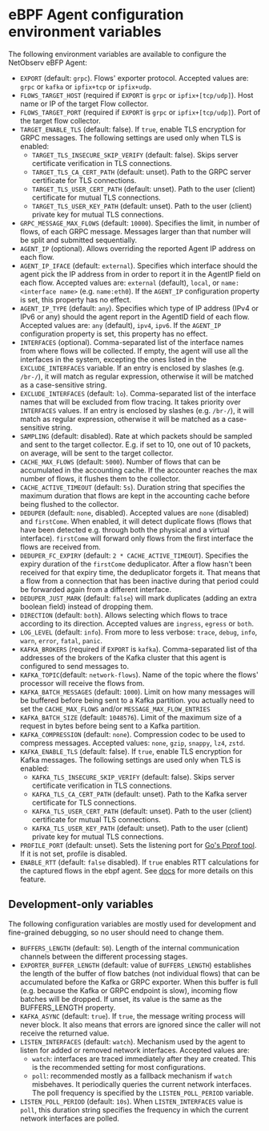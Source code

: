 # eBPF Agent configuration environment variables

The following environment variables are available to configure the NetObserv eBFP Agent:

* `EXPORT` (default: `grpc`). Flows' exporter protocol. Accepted values are: `grpc` or `kafka` or `ipfix+tcp` or `ipfix+udp`.
* `FLOWS_TARGET_HOST` (required if `EXPORT` is `grpc` or `ipfix+[tcp/udp]`). Host name or IP of the target Flow collector.
* `FLOWS_TARGET_PORT` (required if `EXPORT` is `grpc` or `ipfix+[tcp/udp]`). Port of the target flow collector.
* `TARGET_ENABLE_TLS` (default: false). If `true`, enable TLS encryption for GRPC messages. The following settings are used only when TLS is enabled:
  * `TARGET_TLS_INSECURE_SKIP_VERIFY` (default: false). Skips server certificate verification in TLS connections.
  * `TARGET_TLS_CA_CERT_PATH` (default: unset). Path to the GRPC server certificate for TLS connections.
  * `TARGET_TLS_USER_CERT_PATH` (default: unset). Path to the user (client) certificate for mutual TLS connections.
  * `TARGET_TLS_USER_KEY_PATH` (default: unset). Path to the user (client) private key for mutual TLS connections.
* `GRPC_MESSAGE_MAX_FLOWS` (default: `10000`). Specifies the limit, in number of flows, of each GRPC
  message. Messages larger than that number will be split and submitted sequentially.
* `AGENT_IP` (optional). Allows overriding the reported Agent IP address on each flow.
* `AGENT_IP_IFACE` (default: `external`). Specifies which interface should the agent pick the IP
  address from in order to report it in the AgentIP field on each flow. Accepted values are:
  `external` (default), `local`, or `name:<interface name>` (e.g. `name:eth0`). If the `AGENT_IP`
  configuration property is set, this property has no effect.
* `AGENT_IP_TYPE` (default: `any`). Specifies which type of IP address (IPv4 or IPv6 or any) should
  the agent report in the AgentID field of each flow. Accepted values are: `any` (default), `ipv4`,
  `ipv6`. If the `AGENT_IP` configuration property is set, this property has no effect.
* `INTERFACES` (optional). Comma-separated list of the interface names from where flows will be collected. If 
  empty, the agent will use all the interfaces in the system, excepting the ones listed in
  the `EXCLUDE_INTERFACES` variable.
  If an entry is enclosed by slashes (e.g. `/br-/`), it will match as regular expression,
  otherwise it will be matched as a case-sensitive string.
* `EXCLUDE_INTERFACES` (default: `lo`). Comma-separated list of the interface names that will be
  excluded from flow tracing. It takes priority over `INTERFACES` values.
  If an entry is enclosed by slashes (e.g. `/br-/`), it will match as regular expression,
  otherwise it will be matched as a case-sensitive string.
* `SAMPLING` (default: disabled). Rate at which packets should be sampled and sent to the target
  collector. E.g. if set to 10, one out of 10 packets, on average, will be sent to the target
  collector.
* `CACHE_MAX_FLOWS` (default: `5000`). Number of flows that can be accumulated in the accounting
  cache. If the accounter reaches the max number of flows, it flushes them to the collector.
* `CACHE_ACTIVE_TIMEOUT` (default: `5s`). Duration string that specifies the maximum duration
  that flows are kept in the accounting cache before being flushed to the collector.
* `DEDUPER` (default: `none`, disabled). Accepted values are `none` (disabled) and `firstCome`.
  When enabled, it will detect duplicate flows (flows that have been detected e.g. through
  both the physical and a virtual interface).
  `firstCome` will forward only flows from the first interface the flows are received from.
* `DEDUPER_FC_EXPIRY` (default: `2 * CACHE_ACTIVE_TIMEOUT`). Specifies the expiry duration of the `firstCome`
  deduplicator. After a flow hasn't been received for that expiry time, the deduplicator forgets it.
  That means that a flow from a connection that has been inactive during that period could be
  forwarded again from a different interface.
* `DEDUPER_JUST_MARK` (default: `false`) will mark duplicates (adding an extra boolean field)
  instead of dropping them.
* `DIRECTION` (default: `both`). Allows selecting which flows to trace according to its direction.
  Accepted values are `ingress`, `egress` or `both`.
* `LOG_LEVEL` (default: `info`). From more to less verbose: `trace`, `debug`, `info`, `warn`,
  `error`, `fatal`, `panic`.
* `KAFKA_BROKERS` (required if `EXPORT` is `kafka`). Comma-separated list of tha addresses of the
  brokers of the Kafka cluster that this agent is configured to send messages to.
* `KAFKA_TOPIC`(default: `network-flows`). Name of the topic where the flows' processor will receive
  the flows from.
* `KAFKA_BATCH_MESSAGES` (default: `1000`). Limit on how many messages will be buffered before being sent
  to a Kafka partition.
  you actually need to set the `CACHE_MAX_FLOWS` and/or `MESSAGE_MAX_FLOW_ENTRIES`
* `KAFKA_BATCH_SIZE` (default: `1048576`). Limit of the maximum size of a request in bytes before
  being sent to a Kafka partition.
* `KAFKA_COMPRESSION` (default: `none`). Compression codec to be used to compress messages. Accepted
  values: `none`, `gzip`, `snappy`, `lz4`, `zstd`.
* `KAFKA_ENABLE_TLS` (default: false). If `true`, enable TLS encryption for Kafka messages. The following settings are used only when TLS is enabled:
  * `KAFKA_TLS_INSECURE_SKIP_VERIFY` (default: false). Skips server certificate verification in TLS connections.
  * `KAFKA_TLS_CA_CERT_PATH` (default: unset). Path to the Kafka server certificate for TLS connections.
  * `KAFKA_TLS_USER_CERT_PATH` (default: unset). Path to the user (client) certificate for mutual TLS connections.
  * `KAFKA_TLS_USER_KEY_PATH` (default: unset). Path to the user (client) private key for mutual TLS connections.
* `PROFILE_PORT` (default: unset). Sets the listening port for [Go's Pprof tool](https://pkg.go.dev/net/http/pprof).
  If it is not set, profile is disabled.
* `ENABLE_RTT` (default: `false` disabled). If `true` enables RTT calculations for the captured flows in the ebpf agent.
  See [docs](./rtt_calculations.md) for more details on this feature.

## Development-only variables

The following configuration variables are mostly used for development and fine-grained debugging,
so no user should need to change them.

* `BUFFERS_LENGTH` (default: `50`). Length of the internal communication channels between the different
  processing stages.
* `EXPORTER_BUFFER_LENGTH` (default: value of `BUFFERS_LENGTH`) establishes the length of the buffer
  of flow batches (not individual flows) that can be accumulated before the Kafka or GRPC exporter.
  When this buffer is full (e.g. because the Kafka or GRPC endpoint is slow), incoming flow batches
  will be dropped. If unset, its value is the same as the BUFFERS_LENGTH property.
* `KAFKA_ASYNC` (default: `true`). If `true`, the message writing process will never block. It also
  means that errors are ignored since the caller will not receive the returned value.
* `LISTEN_INTERFACES` (default: `watch`). Mechanism used by the agent to listen for added or removed
  network interfaces. Accepted values are:
  - `watch`: interfaces are traced immediately after they are created. This is
    the recommended setting for most configurations.
  - `poll`: recommended mostly as a fallback mechanism if `watch` misbehaves. It periodically
    queries the current network interfaces. The poll frequency is specified by the
    `LISTEN_POLL_PERIOD` variable.
* `LISTEN_POLL_PERIOD` (default: `10s`). When `LISTEN_INTERFACES` value is `poll`, this duration
  string specifies the frequency in which the current network interfaces are polled.


